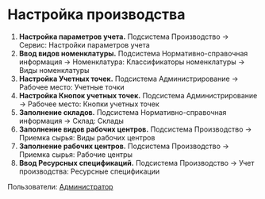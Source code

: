 # Настройка производства

1. <b>Настройка параметров учета.</b>
Подсистема Производство -> Сервис: Настройки параметров учета
2. <b>Ввод видов номенклатуры.</b>
Подсистема Нормативно-справочная информация -> Номенклатура: Классификаторы номенклатуры -> Виды номенклатуры 
3. <b>Настройка Учетных точек.</b>
Подсистема Администрирование -> Рабочее место: Учетные точки
4. <b>Настройка Кнопок учетных точек.</b>
Подсистема Администрирование -> Рабочее место: Кнопки учетных точек
5. <b>Заполнение складов.</b>
Подсистема Нормативно-справочная информация -> Склад: Склады
6. <b>Заполнение видов рабочих центров.</b>
Подсистема Производство -> Приемка сырья: Виды рабочих центров
7. <b>Заполнение рабочих центров.</b>
Подсистема Производство -> Приемка сырья: Рабочие центры
8. <b>Ввод Ресурсных спецификаций.</b>
Подсистема Производство -> Учет производства: Ресурсные спецификации

Пользователи: [Администратор](../Users/Administrator.md)
